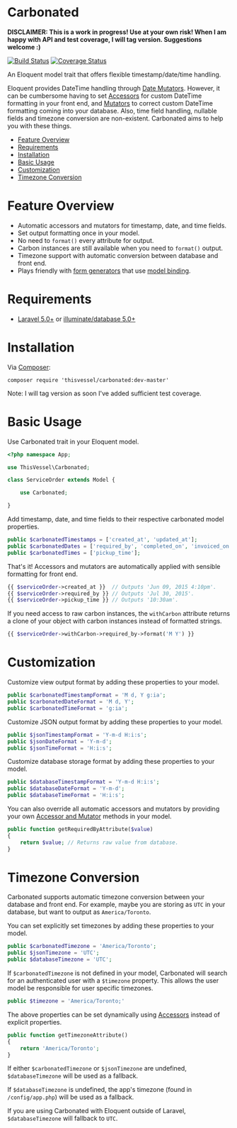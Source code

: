 # Carbonated

**DISCLAIMER: This is a work in progress! Use at your own risk! When I am happy with API and test coverage, I will tag version. Suggestions welcome :)**

[![Build Status](https://travis-ci.org/ThisVessel/Carbonated.svg)](https://travis-ci.org/ThisVessel/Carbonated)
[![Coverage Status](https://coveralls.io/repos/ThisVessel/Carbonated/badge.svg?branch=master&service=github)](https://coveralls.io/github/ThisVessel/Carbonated?branch=master)

An Eloquent model trait that offers flexible timestamp/date/time handling.

Eloquent provides DateTime handling through [Date Mutators](http://laravel.com/docs/5.1/eloquent-mutators#date-mutators).  However, it can be cumbersome having to set [Accessors](http://laravel.com/docs/5.1/eloquent-mutators#accessors-and-mutators) for custom DateTime formatting in your front end, and [Mutators](http://laravel.com/docs/5.1/eloquent-mutators#accessors-and-mutators) to correct custom DateTime formatting coming into your database.  Also, time field handling, nullable fields and timezone conversion are non-existent.  Carbonated aims to help you with these things.

- [Feature Overview](#feature-overview)
- [Requirements](#requirements)
- [Installation](#installation)
- [Basic Usage](#basic-usage)
- [Customization](#customization)
- [Timezone Conversion](#timezone-conversion)

# Feature Overview

- Automatic accessors and mutators for timestamp, date, and time fields.
- Set output formatting once in your model.
- No need to `format()` every attribute for output.
- Carbon instances are still available when you need to `format()` output.
- Timezone support with automatic conversion between database and front end.
- Plays friendly with [form generators](https://github.com/adamwathan/form) that use [model binding](https://github.com/adamwathan/form#model-binding).

# Requirements

- [Laravel 5.0+](http://laravel.com) or [illuminate/database 5.0+](https://github.com/illuminate/database/tree/master)

# Installation

Via [Composer](https://getcomposer.org):
```
composer require 'thisvessel/carbonated:dev-master'
```
Note: I will tag version as soon I've added sufficient test coverage.

# Basic Usage

Use Carbonated trait in your Eloquent model.
```php
<?php namespace App;

use ThisVessel\Carbonated;

class ServiceOrder extends Model {

    use Carbonated;

}
```

Add timestamp, date, and time fields to their respective carbonated model properties.
```php
public $carbonatedTimestamps = ['created_at', 'updated_at'];
public $carbonatedDates = ['required_by', 'completed_on', 'invoiced_on'];
public $carbonatedTimes = ['pickup_time'];
```

That's it!  Accessors and mutators are automatically applied with sensible formatting for front end.
```php
{{ $serviceOrder->created_at }}  // Outputs 'Jun 09, 2015 4:10pm'.
{{ $serviceOrder->required_by }} // Outputs 'Jul 30, 2015'.
{{ $serviceOrder->pickup_time }} // Outputs '10:30am'.
```

If you need access to raw carbon instances, the `withCarbon` attribute returns a clone of your object with carbon instances instead of formatted strings.
```php
{{ $serviceOrder->withCarbon->required_by->format('M Y') }}
```

# Customization

Customize view output format by adding these properties to your model.
```php
public $carbonatedTimestampFormat = 'M d, Y g:ia';
public $carbonatedDateFormat = 'M d, Y';
public $carbonatedTimeFormat = 'g:ia';
```

Customize JSON output format by adding these properties to your model.
```php
public $jsonTimestampFormat = 'Y-m-d H:i:s';
public $jsonDateFormat = 'Y-m-d';
public $jsonTimeFormat = 'H:i:s';
```

Customize database storage format by adding these properties to your model.
```php
public $databaseTimestampFormat = 'Y-m-d H:i:s';
public $databaseDateFormat = 'Y-m-d';
public $databaseTimeFormat = 'H:i:s';
```

You can also override all automatic accessors and mutators by providing your own [Accessor and Mutator](http://laravel.com/docs/5.1/eloquent-mutators#accessors-and-mutators) methods in your model.
```php
public function getRequiredByAttribute($value)
{
    return $value; // Returns raw value from database.
}
```

# Timezone Conversion

Carbonated supports automatic timezone conversion between your database and front end.  For example, maybe you are storing as `UTC` in your database, but want to output as `America/Toronto`.

You can set explicitly set timezones by adding these properties to your model.
```php
public $carbonatedTimezone = 'America/Toronto';
public $jsonTimezone = 'UTC';
public $databaseTimezone = 'UTC';
```

If `$carbonatedTimezone` is not defined in your model, Carbonated will search for an authenticated user with a `$timezone` property.  This allows the user model be responsible for user specific timezones.
```php
public $timezone = 'America/Toronto;'
```

The above properties can be set dynamically using [Accessors](http://laravel.com/docs/5.1/eloquent-mutators#accessors-and-mutators) instead of explicit properties.
```php
public function getTimezoneAttribute()
{
    return 'America/Toronto';
}
```

If either `$carbonatedTimezone` or `$jsonTimezone` are undefined, `$databaseTimezone` will be used as a fallback.

If `$databaseTimezone` is undefined, the app's timezone (found in `/config/app.php`) will be used as a fallback.

If you are using Carbonated with Eloquent outside of Laravel, `$databaseTimezone` will fallback to `UTC`.
